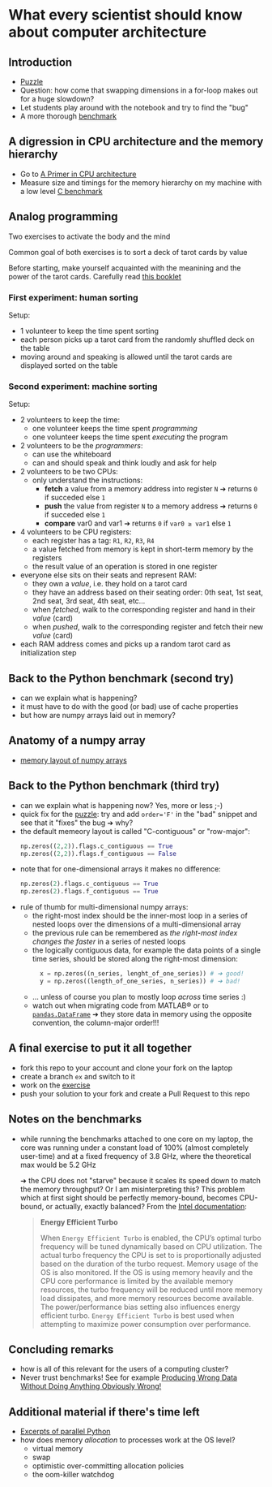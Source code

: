 # What every scientist should know about computer architecture

## Introduction
  - [Puzzle](puzzle.ipynb)
  - Question: how come that swapping dimensions in a for-loop makes out for a huge slowdown?
  - Let students play around with the notebook and try to find the "bug"
  - A more thorough [benchmark](benchmark_python/)


## A digression in CPU architecture and the memory hierarchy

  - Go to [A Primer in CPU architecture](architecture/)
  - Measure size and timings for the memory hierarchy on my machine with a low level [C benchmark](benchmark_low_level/)

## Analog programming
Two exercises to activate the body and the mind

Common goal of both exercises is to sort a deck of tarot cards by value

Before starting, make yourself acquainted with the meanining and the power of the tarot cards. Carefully read [this booklet](https://aspp.school/wiki/_media/tarot-runic.pdf)

### First experiment: human sorting
Setup:
- 1 volunteer to keep the time spent sorting
- each person picks up a tarot card from the randomly shuffled deck on the table
- moving around and speaking is allowed until the tarot cards are displayed sorted on the table

### Second experiment: machine sorting
Setup:
- 2 volunteers to keep the time:
  - one volunteer keeps the time spent *programming*
  - one volunteer keeps the time spent *executing* the program
- 2 volunteers to be the *programmers*:
  - can use the whiteboard
  - can and should speak and think loudly and ask for help
- 2 volunteers to be two CPUs:
  - only understand the instructions:
    - **fetch** a value from a memory address into register `N` ➔ returns `0` if succeded else `1` 
    - **push** the value from register `N` to a memory address ➔ returns `0` if succeded else `1` 
    - **compare** var0 and var1 ➔ returns `0` if `var0 ≥ var1` else `1`
- 4 volunteers to be CPU registers:
  - each register has a tag: `R1`, `R2`, `R3`, `R4`
  - a value fetched from memory is kept in short-term memory by the registers
  - the result value of an operation is stored in one register
- everyone else sits on their seats and represent RAM:
  - they own a *value*, i.e. they hold on a tarot card
  - they have an address based on their seating order: 0th seat, 1st seat, 2nd seat, 3rd seat, 4th seat, etc…
  - when *fetched*, walk to the corresponding register and hand in their *value* (card)
  - when *pushed*, walk to the corresponding register and fetch their new *value* (card)
- each RAM address comes and picks up a random tarot card as initialization step


## Back to the Python benchmark (second try)

  - can we explain what is happening?
  - it must have to do with the good (or bad) use of cache properties
  - but how are numpy arrays laid out in memory?

## Anatomy of a numpy array

  - [memory layout of numpy arrays](numpy/)

## Back to the Python benchmark (third try)
  - can we explain what is happening now? Yes, more or less ;-)
  - quick fix for the [puzzle](puzzle.ipynb): try and add `order='F'` in the "bad" snippet and see that it "fixes" the bug ➔ why?
  - the default memeory layout is called "C-contiguous" or "row-major": 
      ```python
      np.zeros((2,2)).flags.c_contiguous == True
      np.zeros((2,2)).flags.f_contiguous == False
      ```
  - note that for one-dimensional arrays it makes no difference:
      ```python
      np.zeros(2).flags.c_contiguous == True
      np.zeros(2).flags.f_contiguous == True
      ```
  - rule of thumb for multi-dimensional numpy arrays:
    - the right-most index should be the inner-most loop in a series of nested loops over the dimensions of a multi-dimensional array
    - the previous rule can be remembered as *the right-most index changes the faster* in a series of nested loops
    - the logically contiguous data, for example the data points of a single time series, should be stored along the right-most dimension: 
        ```python
          x = np.zeros((n_series, lenght_of_one_series)) # ➔ good!
          y = np.zeros((length_of_one_series, n_series)) # ➔ bad!
        ```
    - … unless of course you plan to mostly loop *across* time series :)
    - watch out when migrating code from MATLAB® or to [`pandas.DataFrame`](https://pandas.pydata.org/docs/reference/api/pandas.DataFrame.html)
        ➔ they store data in memory using the opposite convention, the column-major order!!!

## A final exercise to put it all together
  - fork this repo to your account and clone your fork on the laptop
  - create a branch `ex` and switch to it
  - work on the [exercise](exercise.ipynb)
  - push your solution to your fork and create a Pull Request to this repo


## Notes on the benchmarks

  - while running the benchmarks attached to one core on my laptop, the core was running under a constant load of 100% (almost completely user-time) and at a fixed frequency of 3.8 GHz, where the theoretical max would be 5.2 GHz
    
    ➔ the CPU does not "starve" because it scales its speed down to match the memory throughput? Or I am misinterpreting this? This problem which at first sight should be perfectly memory-bound, becomes CPU-bound, or actually, exactly balanced? From the [Intel documentation](https://lenovopress.lenovo.com/lp1836-tuning-uefi-settings-4th-gen-intel-xeon-scalable-processor):
    > **Energy Efficient Turbo**
    >
    > When `Energy Efficient Turbo` is enabled, the CPU’s optimal turbo
    > frequency will be tuned dynamically based on CPU utilization. The actual
    > turbo frequency the CPU is set to is proportionally adjusted based on the
    > duration of the turbo request. Memory usage of the OS is also monitored.
    > If the OS is using memory heavily and the CPU core performance is limited
    > by the available memory resources, the turbo frequency will be reduced
    > until more memory load dissipates, and more memory resources become
    > available. The power/performance bias setting also influences energy
    > efficient turbo. `Energy Efficient Turbo` is best used when attempting to
    > maximize power consumption over performance.

## Concluding remarks
  - how is all of this relevant for the users of a computing cluster?
  - Never trust benchmarks! See for example [Producing Wrong Data Without Doing Anything Obviously Wrong!](https://users.cs.northwestern.edu/~robby/courses/322-2013-spring/mytkowicz-wrong-data.pdf)

## Additional material if there's time left
- [Excerpts of parallel Python](parallel)
- how does memory *allocation* to processes work at the OS level?
  - virtual memory
  - swap
  - optimistic over-committing allocation policies
  - the oom-killer watchdog
